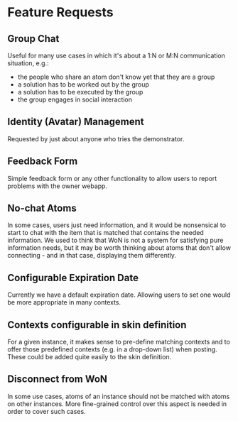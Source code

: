 # Feature Requests

## Group Chat

Useful for many use cases in which it's about a 1:N or M:N communication situation, e.g.:

- the people who share an atom don't know yet that they are a group
- a solution has to be worked out by the group
- a solution has to be executed by the group
- the group engages in social interaction

## Identity (Avatar) Management

Requested by just about anyone who tries the demonstrator.

## Feedback Form

Simple feedback form or any other functionality to allow users to report problems with the owner webapp.

## No-chat Atoms

In some cases, users just need information, and it would be nonsensical to start to chat with the item that is matched that contains the needed information. We used to think that WoN is not a system for satisfying pure information needs, but it may be worth thinking about atoms that don't allow connecting - and in that case, displaying them differently.

## Configurable Expiration Date

Currently we have a default expiration date. Allowing users to set one would be more appropriate in many contexts.

## Contexts configurable in skin definition

For a given instance, it makes sense to pre-define matching contexts and to offer those predefined contexts (e.g. in a drop-down list) when posting. These could be added quite easily to the skin definition.

## Disconnect from WoN

In some use cases, atoms of an instance should not be matched with atoms on other instances. More fine-grained control over this aspect is needed in order to cover such cases.
